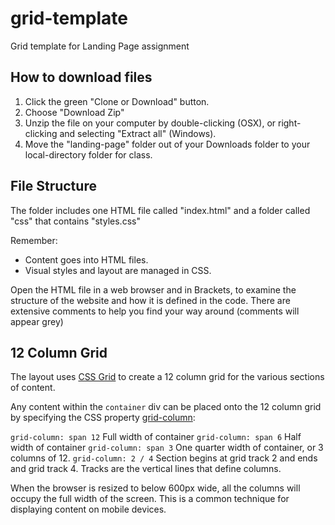 # grid-template
Grid template for Landing Page assignment

## How to download files
1. Click the green "Clone or Download" button.
2. Choose "Download Zip"
3. Unzip the file on your computer by double-clicking (OSX), or right-clicking and selecting "Extract all" (Windows).
4. Move the "landing-page" folder out of your Downloads folder to your local-directory folder for class.

## File Structure
The folder includes one HTML file called "index.html" and a folder called "css" that contains "styles.css" 

Remember:
* Content goes into HTML files.
* Visual styles and layout are managed in CSS.

Open the HTML file in a web browser and in Brackets, to examine the structure of the website and how it is defined in the code. There are extensive comments to help you find your way around (comments will appear grey)


## 12 Column Grid

The layout uses [CSS Grid](https://www.w3schools.com/css/css_grid.asp) to create a 12 column grid for the various sections of content.

Any content within the `container` div can be placed onto the 12 column grid by specifying the CSS property [grid-column](https://developer.mozilla.org/en-US/docs/Web/CSS/grid-column):

`grid-column: span 12` Full width of container
`grid-column: span 6` Half width of container
`grid-column: span 3` One quarter width of container, or 3 columns of 12.
`grid-column: 2 / 4` Section begins at grid track 2 and ends and grid track 4. Tracks are the vertical lines that define columns. 

When the browser is resized to below 600px wide, all the columns will occupy the full width of the screen. This is a common technique for displaying content on mobile devices. 



